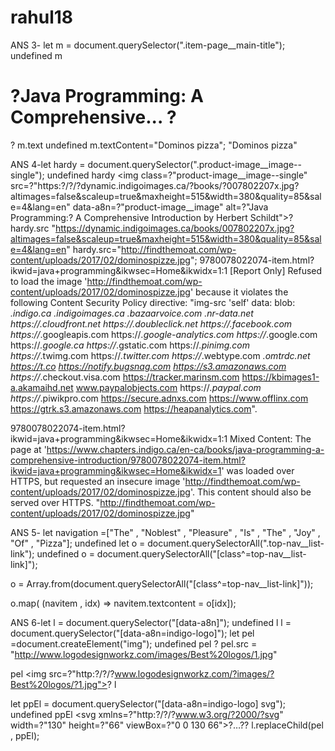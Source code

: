 # rahul18

ANS 3- let m = document.querySelector(".item-page__main-title");
undefined
m
<h1 title=?"Java Programming:? A Comprehensive Introduction" data-a8n=?"item-page__main-title" class=?"item-page__main-title is-truncated" style=?"word-wrap:? break-word;?">?Java Programming: A Comprehensive... ?</h1>?
m.text
undefined
m.textContent="Dominos pizza";
"Dominos pizza"

ANS 4-let hardy = document.querySelector(".product-image__image--single");
undefined
hardy
<img class=?"product-image__image--single" src=?"https:?/?/?dynamic.indigoimages.ca/?books/?007802207x.jpg?altimages=false&scaleup=true&maxheight=515&width=380&quality=85&sale=4&lang=en" data-a8n=?"product-image__image" alt=?"Java Programming:? A Comprehensive Introduction by Herbert Schildt">?
hardy.src
"https://dynamic.indigoimages.ca/books/007802207x.jpg?altimages=false&scaleup=true&maxheight=515&width=380&quality=85&sale=4&lang=en"
hardy.src="http://findthemoat.com/wp-content/uploads/2017/02/dominospizze.jpg";
9780078022074-item.html?ikwid=java+programming&ikwsec=Home&ikwidx=1:1 [Report Only] Refused to load the image 'http://findthemoat.com/wp-content/uploads/2017/02/dominospizze.jpg' because it violates the following Content Security Policy directive: "img-src 'self' data: blob: *.indigo.ca *.indigoimages.ca *.bazaarvoice.com *.nr-data.net https://*.cloudfront.net https://*.doubleclick.net https://*.facebook.com https://*.googleapis.com https://*.google-analytics.com https://*.google.com https://*.google.ca https://*.gstatic.com https://*.pinimg.com https://*.twimg.com https://*.twitter.com https://*.webtype.com *.omtrdc.net https://t.co https://notify.bugsnag.com https://s3.amazonaws.com https://*.checkout.visa.com https://tracker.marinsm.com https://kbimages1-a.akamaihd.net www.paypalobjects.com https://*.paypal.com https://*.piwikpro.com https://secure.adnxs.com https://www.offlinx.com https://gtrk.s3.amazonaws.com https://heapanalytics.com".

9780078022074-item.html?ikwid=java+programming&ikwsec=Home&ikwidx=1:1 Mixed Content: The page at 'https://www.chapters.indigo.ca/en-ca/books/java-programming-a-comprehensive-introduction/9780078022074-item.html?ikwid=java+programming&ikwsec=Home&ikwidx=1' was loaded over HTTPS, but requested an insecure image 'http://findthemoat.com/wp-content/uploads/2017/02/dominospizze.jpg'. This content should also be served over HTTPS.
"http://findthemoat.com/wp-content/uploads/2017/02/dominospizze.jpg"




ANS 5- let navigation =["The" , "Noblest" , "Pleasure" , "Is" , "The" , "Joy" , "Of" , "Pizza"];
undefined
let o = document.querySelectorAll(".top-nav__list-link");
undefined
o = document.querySelectorAll("[class^=top-nav__list-link]");

o = Array.from(document.querySelectorAll("[class^=top-nav__list-link]"));

o.map( (navitem , idx) => navitem.textcontent = o[idx]);



ANS 6-let l = document.querySelector("[data-a8n]");
undefined
l
l = document.querySelector("[data-a8n=indigo-logo]");
let pel =document.createElement("img"); 
undefined
pel
<img>?
pel.src = "http://www.logodesignworkz.com/images/Best%20logos/1.jpg"

pel
<img src=?"http:?/?/?www.logodesignworkz.com/?images/?Best%20logos/?1.jpg">?
l

let ppEl = document.querySelector("[data-a8n=indigo-logo] svg");
undefined
ppEl
<svg xmlns=?"http:?/?/?www.w3.org/?2000/?svg" width=?"130" height=?"66" viewBox=?"0 0 130 66">?…?</svg>?
l.replaceChild(pel , ppEl);

